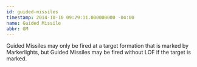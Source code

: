 ```yaml
---
id: guided-missiles
timestamp: 2014-10-10 09:29:11.000000000 -04:00
name: Guided Missile
abbr: GM
---
```

<p>Guided Missiles may only be fired at a target formation that is marked by Markerlights, but Guided Missiles may be fired without LOF if the target is marked.</p>